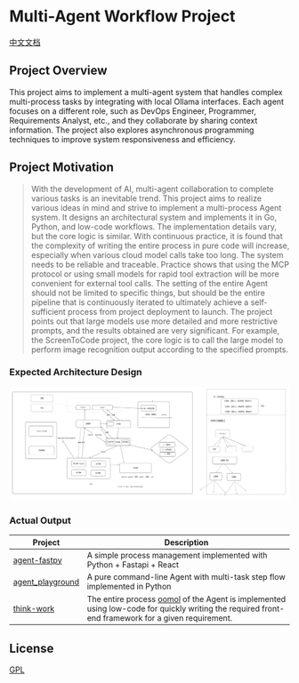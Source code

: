 # Multi-Agent Workflow Project

[中文文档](README.zh-CN.md)

## Project Overview

This project aims to implement a multi-agent system that handles complex multi-process tasks by integrating with local Ollama interfaces. Each agent focuses on a different role, such as DevOps Engineer, Programmer, Requirements Analyst, etc., and they collaborate by sharing context information. The project also explores asynchronous programming techniques to improve system responsiveness and efficiency.

## Project Motivation

> With the development of AI, multi-agent collaboration to complete various tasks is an inevitable trend. This project aims to realize various ideas in mind and strive to implement a multi-process Agent system. It designs an architectural system and implements it in Go, Python, and low-code workflows. The implementation details vary, but the core logic is similar. With continuous practice, it is found that the complexity of writing the entire process in pure code will increase, especially when various cloud model calls take too long. The system needs to be reliable and traceable. Practice shows that using the MCP protocol or using small models for rapid tool extraction will be more convenient for external tool calls. The setting of the entire Agent should not be limited to specific things, but should be the entire pipeline that is continuously iterated to ultimately achieve a self-sufficient process from project deployment to launch. The project points out that large models use more detailed and more restrictive prompts, and the results obtained are very significant. For example, the ScreenToCode project, the core logic is to call the large model to perform image recognition output according to the specified prompts.

### Expected Architecture Design

![alt text](docs/image.png)

### Actual Output

| Project                                                | Description                                                                                                                                                                   |
| ------------------------------------------------------ | ----------------------------------------------------------------------------------------------------------------------------------------------------------------------------- |
| [agent-fastpy](agent-fastpy)                           | A simple process management implemented with Python + Fastapi + React                                                                                                         |
| [agent_playground](agent_playground)                   | A pure command-line Agent with multi-task step flow implemented in Python                                                                                                     |
| [think-work](https://hub.oomol.com/package/think-work) | The entire process [oomol](https://oomol.com/zh-CN/) of the Agent is implemented using low-code for quickly writing the required front-end framework for a given requirement. |

## License

[GPL](LICENSE)
